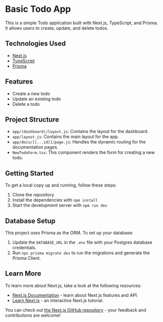 # Basic Todo App

This is a simple Todo application built with Next.js, TypeScript, and Prisma. It allows users to create, update, and delete todos.

## Technologies Used

- [Next.js](https://nextjs.org/)
- [TypeScript](https://www.typescriptlang.org/)
- [Prisma](https://www.prisma.io/)

## Features

- Create a new todo
- Update an existing todo
- Delete a todo

## Project Structure

- `app/(dashboard)/layout.js`: Contains the layout for the dashboard.
- `app/layout.js`: Contains the main layout for the app.
- `app/docs/[[...id]]/page.js`: Handles the dynamic routing for the documentation pages.
- `NewTodoForm.tsx`: This component renders the form for creating a new todo.

## Getting Started

To get a local copy up and running, follow these steps:

1. Clone the repository
2. Install the dependencies with `npm install`
3. Start the development server with `npm run dev`

## Database Setup

This project uses Prisma as the ORM. To set up your database:

1. Update the `DATABASE_URL` in the `.env` file with your Postgres database credentials.
2. Run `npx prisma migrate dev` to run the migrations and generate the Prisma Client.

## Learn More

To learn more about Next.js, take a look at the following resources:

- [Next.js Documentation](https://nextjs.org/docs) - learn about Next.js features and API.
- [Learn Next.js](https://nextjs.org/learn) - an interactive Next.js tutorial.

You can check out [the Next.js GitHub repository](https://github.com/vercel/next.js/) - your feedback and contributions are welcome!
